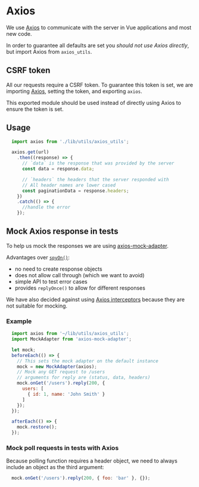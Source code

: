# Axios

We use [Axios](https://github.com/axios/axios) to communicate with the server in Vue applications and most new code.

In order to guarantee all defaults are set you *should not use Axios directly*, but import Axios from `axios_utils`.

## CSRF token

All our requests require a CSRF token.
To guarantee this token is set, we are importing [Axios](https://github.com/axios/axios), setting the token, and exporting `axios`.

This exported module should be used instead of directly using Axios to ensure the token is set.

## Usage

```javascript
  import axios from './lib/utils/axios_utils';

  axios.get(url)
    .then((response) => {
      // `data` is the response that was provided by the server
      const data = response.data;

      // `headers` the headers that the server responded with
      // All header names are lower cased
      const paginationData = response.headers;
    })
    .catch(() => {
      //handle the error
    });
```

## Mock Axios response in tests

To help us mock the responses we are using [axios-mock-adapter](https://github.com/ctimmerm/axios-mock-adapter).

Advantages over [`spyOn()`](https://jasmine.github.io/api/edge/global.html#spyOn):

- no need to create response objects
- does not allow call through (which we want to avoid)
- simple API to test error cases
- provides `replyOnce()` to allow for different responses

We have also decided against using [Axios interceptors](https://github.com/axios/axios#interceptors) because they are not suitable for mocking.

### Example

```javascript
  import axios from '~/lib/utils/axios_utils';
  import MockAdapter from 'axios-mock-adapter';

  let mock;
  beforeEach(() => {
    // This sets the mock adapter on the default instance
    mock = new MockAdapter(axios);
    // Mock any GET request to /users
    // arguments for reply are (status, data, headers)
    mock.onGet('/users').reply(200, {
      users: [
        { id: 1, name: 'John Smith' }
      ]
    });
  });

  afterEach(() => {
    mock.restore();
  });
```

### Mock poll requests in tests with Axios

Because polling function requires a header object, we need to always include an object as the third argument:

```javascript
  mock.onGet('/users').reply(200, { foo: 'bar' }, {});
```

